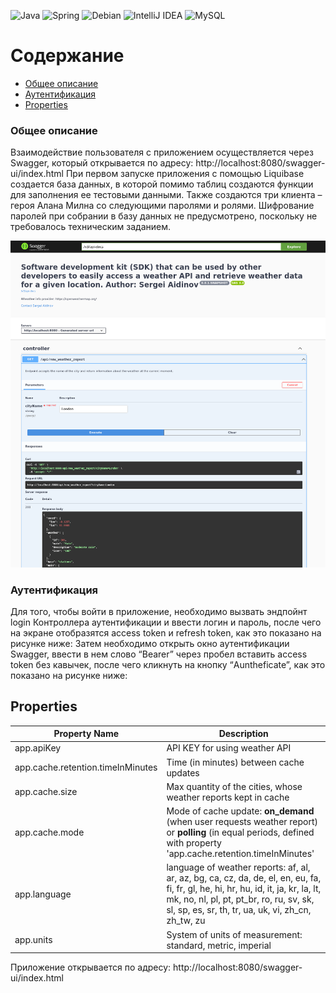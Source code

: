 ![Java](https://img.shields.io/badge/java-%23ED8B00.svg?style=for-the-badge&logo=openjdk&logoColor=white)
![Spring](https://img.shields.io/badge/spring-%236DB33F.svg?style=for-the-badge&logo=spring&logoColor=white)
![Debian](https://img.shields.io/badge/Debian-D70A53?style=for-the-badge&logo=debian&logoColor=white)
![IntelliJ IDEA](https://img.shields.io/badge/IntelliJIDEA-000000.svg?style=for-the-badge&logo=intellij-idea&logoColor=white)
![MySQL](https://img.shields.io/badge/mysql-4479A1.svg?style=for-the-badge&logo=mysql&logoColor=white)

# Содержание
 - [Общее описание](#description)
 - [Аутентификация](#auth) 
 - [Properties](#properties)

<a name="description"></a> 
<h3>Общее описание</h3>
Взаимодействие пользователя с приложением осуществляется через Swagger, который открывается по адресу: http://localhost:8080/swagger-ui/index.html
При первом запуске приложения с помощью Liquibase создается база данных, в которой помимо таблиц создаются функции для заполнения ее тестовыми данными. 
Также создаются три клиента – героя Алана Милна со следующими паролями и ролями. 
Шифрование паролей при собрании в базу данных не предусмотрено, поскольку не требовалось техническим заданием. 


![Screenshot](https://github.com/SergeiAidinov/images/blob/main/Screenshot.png?raw=true)


<a name="auth"></a> 
<h3>Аутентификация</h3>

Для того, чтобы войти в приложение, необходимо вызвать эндпойнт login Контроллера аутентификации и ввести логин и пароль, после чего на экране отобразятся access token и refresh token, как это показано на рисунке ниже:
Затем необходимо открыть окно аутентификации Swagger, ввести в нем слово “Bearer” через пробел вставить access token без кавычек, после чего кликнуть на кнопку “Auntheficate”, как это показано на рисунке ниже: 


## Properties

| Property Name                     | Description                                                                                                                                                                                                                           |
|-----------------------------------|---------------------------------------------------------------------------------------------------------------------------------------------------------------------------------------------------------------------------------------|
| app.apiKey                        | API KEY for using weather API                                                                                                                                                                                                         |
| app.cache.retention.timeInMinutes | Time (in minutes) between cache updates                                                                                                                                                                                               |
| app.cache.size                    | Max quantity of the cities, whose weather reports kept in cache                                                                                                                                                                       |
| app.cache.mode                    | Mode of cache update: <b>on_demand</b> (when user requests weather report) or <b>polling</b> (in equal periods, defined with property 'app.cache.retention.timeInMinutes'                                                             |
| app.language                      | language of weather reports:  af, al, ar, az, bg, ca, cz, da, de, el, en, eu, fa, fi, fr, gl, he, hi, hr, hu, id, it, ja, kr, la, lt, mk, no, nl, pl, pt, pt_br, ro, ru, sv, sk, sl, sp, es, sr, th, tr, ua, uk, vi, zh_cn, zh_tw, zu |
| app.units                         | System of units of measurement: <br/>standard, metric, imperial                                                                                                                                                                       |






Приложение открывается по адресу: http://localhost:8080/swagger-ui/index.html
